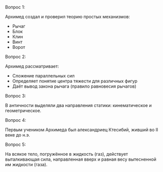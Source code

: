 
Вопрос 1:

Архимед создал и проверил теорию простых механизмов:
- Рычаг
- Блок
- Клин
- Винт
- Ворот

Вопрос 2:

Архимед рассматривает:

- Сложение параллельных сил
- Определяет понятие центра тяжести для различных фигур
- Даёт вывод закона рычага (правило равновесия рычагов)

Вопрос 3:

В античности выделяли два направления статики: кинематическое и геометрическое.

Вопрос 4:

Первым учеником Архимеда был александриец Ктесибий, живший во II веке до н.э.

Вопрос 5:

На всякое тело, погружённое в жидкость (газ), действует выталкивающая сила, направленная вверх и равная весу вытесненной им жидкости (газа).